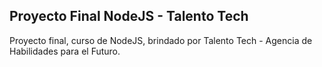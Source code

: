 ## Proyecto Final NodeJS - Talento Tech

Proyecto final, curso de NodeJS, brindado por Talento Tech - Agencia de Habilidades para el Futuro.
